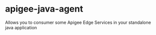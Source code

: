 # apigee-java-agent
Allows you to consumer some Apigee Edge Services in your standalone java application
